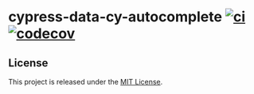 # cypress-data-cy-autocomplete [![ci](https://github.com/htmnk/cypress-data-cy-autocomplete/actions/workflows/ci.yml/badge.svg?branch=main)](https://github.com/htmnk/cypress-data-cy-autocomplete/actions/workflows/ci.yml) [![codecov](https://codecov.io/gh/htmnk/cypress-data-cy-autocomplete/graph/badge.svg?token=HHCXQ8Y7VV)](https://codecov.io/gh/htmnk/cypress-data-cy-autocomplete)


## License
This project is released under the [MIT License][license-url].

<!-- Links: -->
[license-url]: https://github.com/htmnk/cypress-data-cy-autocomplete/blob/main/LICENSE
